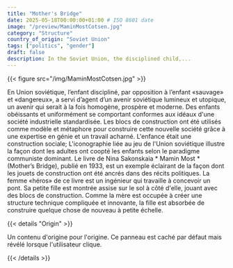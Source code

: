 ```yaml
---
title: "Mother's Bridge"
date: 2025-05-18T00:00:00+01:00 # ISO 8601 date
image: "/preview/MaminMostCotsen.jpg"
category: "Structure"
country_of_origin: "Soviet Union"
tags: ["politics", "gender"]
draft: false
description: In the Soviet Union, the disciplined child,...
---
```




{{< figure src="/img/MaminMostCotsen.jpg" >}}

En Union soviétique, l’enfant discipliné, par opposition à l’enfant «sauvage» et «dangereux», a servi d’agent d’un avenir soviétique lumineux et utopique, un avenir qui serait à la fois homogène, prospère et moderne. Des enfants obéissants et uniformément se comportant conformes aux idéaux d'une société industrielle standardisée. Les blocs de construction ont été utilisés comme modèle et métaphore pour construire cette nouvelle société grâce à une expertise en génie et un travail acharné. L'enfance était une construction sociale; L'iconographie liée au jeu de l'Union soviétique illustre la façon dont les adultes ont coopté les enfants selon le paradigme communiste dominant. Le livre de Nina Sakonskaia * Mamin Most * (Mother’s Bridge), publié en 1933, est un exemple éclairant de la façon dont les jouets de construction ont été ancrés dans des récits politiques. La femme «héros» de ce livre est un ingénieur qui travaille à concevoir un pont. Sa petite fille est montrée assise sur le sol à côté d'elle, jouant avec des blocs de construction. Comme la mère est occupée à créer une structure technique compliquée et innovante, la fille est absorbée de construire quelque chose de nouveau à petite échelle.

{{< details "Origin" >}}

Un contenu d'origine pour l'origine. Ce panneau est caché par défaut mais révélé lorsque l'utilisateur clique.

{{< /details >}}

